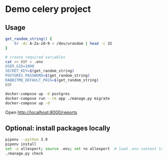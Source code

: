 # Demo celery project

## Usage

```bash
get_random_string() {
    tr -dc A-Za-z0-9 < /dev/urandom | head -c 32
}

# create required variables
cat << EOF > .env
USER_GID=1000
SECRET_KEY=$(get_random_string)
POSTGRES_PASSWORD=$(get_random_string)
RABBITMQ_DEFAULT_PASS=$(get_random_string)
EOF

docker-compose up -d postgres
docker-compose run --rm app ./manage.py migrate
docker-compose up -d
```

Open <http://localhost:8000/reports>

## Optional: install packages locally

```bash
pipenv --python 3.9
pipenv install
set -o allexport; source .env; set +o allexport  # load .env content to current terminal
./manage.py check
```
